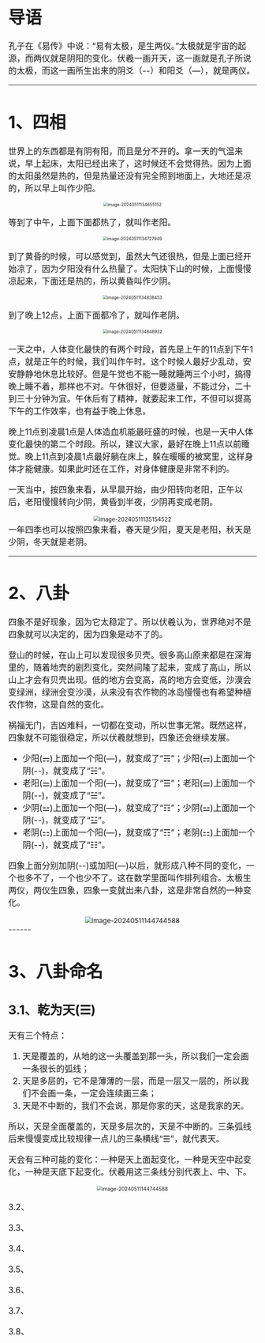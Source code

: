 <span style='font-size:17px'>

# 导语

孔子在《易传》中说：“易有太极，是生两仪。”太极就是宇宙的起源，而两仪就是阴阳的变化。伏羲一画开天，这一画就是孔子所说的太极，而这一画所生出来的阴爻（--）和阳爻（—），就是两仪。

------



# 1、四相

世界上的东西都是有阴有阳，而且是分不开的。拿一天的气温来说，早上起床，太阳已经出来了，这时候还不会觉得热。因为上面的太阳虽然是热的，但是热量还没有完全照到地面上，大地还是凉的，所以早上叫作少阳。
<center>
<img src="https://cdn.jsdelivr.net/gh/xmtxsec/picture/imgl/202405111346192.png" alt="image-20240511134655152" style="zoom: 50%;" />
</center>


等到了中午，上面下面都热了，就叫作老阳。
<center>
<img src="https://cdn.jsdelivr.net/gh/xmtxsec/picture/imgl/202405111347983.png" alt="image-20240511134727949" style="zoom:50%;" />
</center>


到了黄昏的时候，可以感觉到，虽然大气还很热，但是上面已经开始凉了，因为夕阳没有什么热量了。太阳快下山的时候，上面慢慢凉起来，下面还是热的，所以黄昏叫作少阴。
<center>
<img src="https://cdn.jsdelivr.net/gh/xmtxsec/picture/imgl/202405111348487.png" alt="image-20240511134838453" style="zoom:50%;" />
</center>


到了晚上12点，上面下面都冷了，就叫作老阴。
<center>
<img src="https://cdn.jsdelivr.net/gh/xmtxsec/picture/imgl/202405111348966.png" alt="image-20240511134848932" style="zoom:50%;" />
</center>


一天之中，人体变化最快的有两个时段，首先是上午的11点到下午1点，就是正午的时候，我们叫作午时。这个时候人最好少乱动，安安静静地休息比较好。但是午觉也不能一睡就睡两三个小时，搞得晚上睡不着，那样也不对。午休很好，但要适量，不能过分，二十到三十分钟为宜。午休后有了精神，就要起来工作，不但可以提高下午的工作效率，也有益于晚上休息。

晚上11点到凌晨1点是人体造血机能最旺盛的时候，也是一天中人体变化最快的第二个时段。所以，建议大家，最好在晚上11点以前睡觉。晚上11点到凌晨1点最好躺在床上，躲在暖暖的被窝里，这样身体才能健康。如果此时还在工作，对身体健康是非常不利的。



一天当中，按四象来看，从早晨开始，由少阳转向老阳，正午以后，老阳慢慢转向少阴，黄昏到半夜，少阴再变成老阴。
<center>
<img src="https://cdn.jsdelivr.net/gh/xmtxsec/picture/imgl/202405111351562.png" alt="image-20240511135154522" style="zoom: 67%;" />
</center>
一年四季也可以按照四象来看，春天是少阳，夏天是老阳，秋天是少阴，冬天就是老阴。

------



# 2、八卦

四象不是好现象，因为它太稳定了。所以伏羲认为，世界绝对不是四象就可以决定的，因为四象是动不了的。



登山的时候，在山上可以发现很多贝壳。很多高山原来都是在深海里的，随着地壳的剧烈变化，突然间隆了起来，变成了高山，所以山上才会有贝壳出现。低的地方会变高，高的地方会变低，沙漠会变绿洲，绿洲会变沙漠，从来没有农作物的冰岛慢慢也有希望种植农作物，这是自然的变化。



祸福无门，吉凶难料，一切都在变动，所以世事无常。既然这样，四象就不可能很稳定，所以伏羲就想到，四象还会继续发展。

- 少阳(⚎)上面加一个阳(—)，就变成了“☴”；少阳(⚎)上面加一个阴(--)，就变成了“☵”。
- 老阳(⚌)上面加一个阳(—)，就变成了“☰”；老阳(⚌)上面加一个阴(--)，就变成了“☱”。
- 少阴(⚍)上面加一个阳(—)，就变成了“☶”；少阴(⚍)上面加一个阴(--)，就变成了“☳”。
- 老阴(⚏)上面加一个阳(—)，就变成了“☶”；老阴(⚏)上面加一个阴(--)，就变成了“☷”。

四象上面分别加阴(--)或加阳(—)以后，就形成八种不同的变化，一个也多不了，一个也少不了。这在数学里面叫作排列组合。太极生两仪，两仪生四象，四象一变就出来八卦，这是非常自然的一种变化。


<center>
<img src="https://cdn.jsdelivr.net/gh/xmtxsec/picture/imgl/202405111447658.png" alt="image-20240511144744588" style="zoom: 80%;" />
</center>
------



# 3、八卦命名

## 3.1、乾为天(☰)

天有三个特点：

1. 天是覆盖的，从地的这一头覆盖到那一头，所以我们一定会画一条很长的弧线；
2. 天是多层的，它不是薄薄的一层，而是一层又一层的，所以我们不会画一条，一定会连续画三条；
3. 天是不中断的，我们不会说，那是你家的天，这是我家的天。

所以，天是全面覆盖的，天是多层次的，天是不中断的。三条弧线后来慢慢变成比较规律一点儿的三条横线“☰”，就代表天。



天会有三种可能的变化：一种是天上面起变化，一种是天空中起变化，一种是天底下起变化。伏羲用这三条线分别代表上、中、下。
<center>
<img src="https://cdn.jsdelivr.net/gh/xmtxsec/picture/imgl/202405111456691.png" alt="image-20240511144744588" style="zoom: 60%;" />
</center>









3.2、



3.3、



3.4、



3.5、



3.6、



3.7、



3.8、















































































</span>